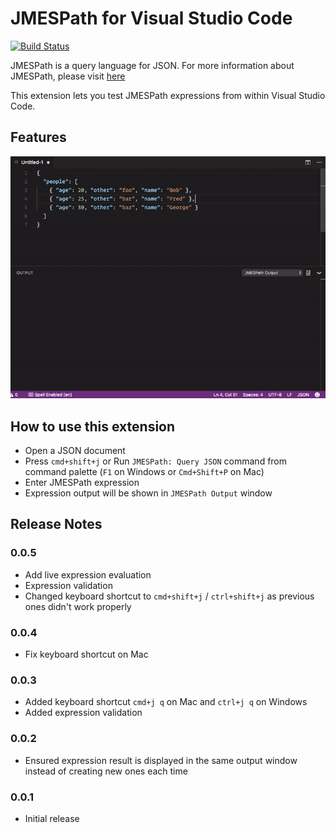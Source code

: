 # JMESPath for Visual Studio Code

[![Build Status](https://travis-ci.org/j--wong/vscode-jmespath.svg?branch=master)](https://travis-ci.org/j--wong/vscode-jmespath)

JMESPath is a query language for JSON. For more information about JMESPath, please visit [here](http://jmespath.org)

This extension lets you test JMESPath expressions from within Visual Studio Code.

## Features

![JMESPath Example](images/jmespath-example.gif)

## How to use this extension

- Open a JSON document
- Press `cmd+shift+j` or Run `JMESPath: Query JSON` command from command palette (`F1` on Windows or `Cmd+Shift+P` on Mac)
- Enter JMESPath expression
- Expression output will be shown in `JMESPath Output` window

## Release Notes

### 0.0.5

- Add live expression evaluation
- Expression validation
- Changed keyboard shortcut to `cmd+shift+j` / `ctrl+shift+j` as previous ones didn't work properly

### 0.0.4

- Fix keyboard shortcut on Mac

### 0.0.3

- Added keyboard shortcut `cmd+j q` on Mac and `ctrl+j q` on Windows
- Added expression validation

### 0.0.2

- Ensured expression result is displayed in the same output window instead of creating new ones each time

### 0.0.1

- Initial release
